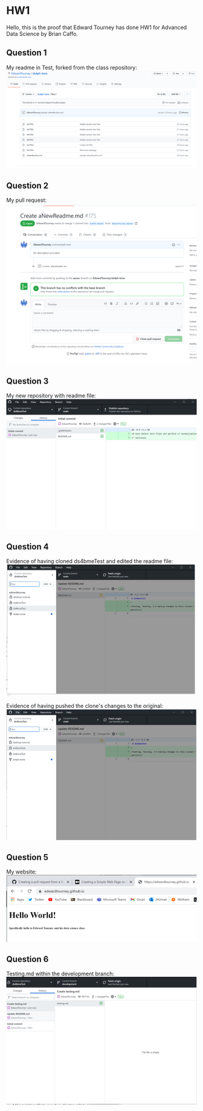 # HW1

Hello, this is the proof that Edward Tourney has done HW1 for Advanced Data Science by Brian Caffo.

## Question 1
My readme in Test, forked from the class repository:
![screenshot1a](/Test/1A.PNG)

## Question 2
My pull request:
![screenshot2a](/Test/2A.PNG)

## Question 3
My new repository with readme file:
![screenshot3a](/Test/3A.PNG)

## Question 4
Evidence of having cloned ds4bmeTest and edited the readme file:
![screenshot4a](/Test/4A.PNG)

Evidence of having pushed the clone's changes to the original:
![screenshot4b](/Test/4B.PNG)

## Question 5
My website:
![screenshot5A](/Test/5A.PNG)

## Question 6
Testing.md within the development branch:
![screenshot6A](/Test/6A.PNG)